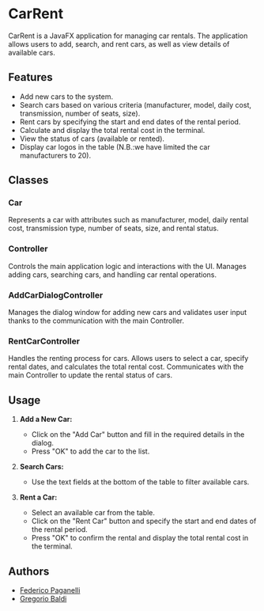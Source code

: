 # CarRent

CarRent is a JavaFX application for managing car rentals. The application allows users to add, search, and rent cars, as well as view details of available cars.

## Features

- Add new cars to the system.
- Search cars based on various criteria (manufacturer, model, daily cost, transmission, number of seats, size).
- Rent cars by specifying the start and end dates of the rental period.
- Calculate and display the total rental cost in the terminal.
- View the status of cars (available or rented).
- Display car logos in the table (N.B.:we have limited the car manufacturers to 20).

## Classes

### Car

Represents a car with attributes such as manufacturer, model, daily rental cost, transmission type, number of seats, size, and rental status.

### Controller

Controls the main application logic and interactions with the UI. Manages adding cars, searching cars, and handling car rental operations.

### AddCarDialogController

Manages the dialog window for adding new cars and validates user input thanks to the communication with the main Controller.

### RentCarController

Handles the renting process for cars. Allows users to select a car, specify rental dates, and calculates the total rental cost. Communicates with the main Controller to update the rental status of cars.

## Usage

1. **Add a New Car:**
   - Click on the "Add Car" button and fill in the required details in the dialog.
   - Press "OK" to add the car to the list.

2. **Search Cars:**
   - Use the text fields at the bottom of the table to filter available cars.

3. **Rent a Car:**
   - Select an available car from the table.
   - Click on the "Rent Car" button and specify the start and end dates of the rental period.
   - Press "OK" to confirm the rental and display the total rental cost in the terminal.

## Authors

- [Federico Paganelli](https://github.com/fedepaganelli)
- [Gregorio Baldi](https://github.com/gregoriobaldi)

